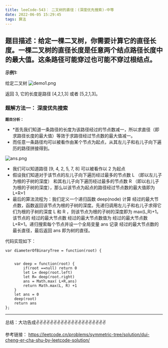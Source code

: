 ```yaml
---
title: leeCode-543： 二叉树的直径：(深度优先搜索)-中等
date: 2022-06-05 15:29:45
tags: 算法
---
```

<meta name="referrer" content="no-referrer"/>

## 题目描述：给定一棵二叉树，你需要计算它的直径长度。一棵二叉树的直径长度是任意两个结点路径长度中的最大值。这条路径可能穿过也可能不穿过根结点。

**示例1:**


给定二叉树
![demo1.png](https://upload-images.jianshu.io/upload_images/11846892-4305e8412de2a7d3.png?imageMogr2/auto-orient/strip%7CimageView2/2/w/1240)

返回 3, 它的长度是路径 [4,2,1,3] 或者 [5,2,1,3]。


### 题解方法一： 深度优先搜索

**`题目分析：`**
* *首先我们知道一条路径的长度为该路径经过的节点数减一，所以求直径（即求路径长度的最大值）等效于求路径经过节点数的最大值减一。
* 而任意一条路径均可以被看作由某个节点为起点，从其左儿子和右儿子向下遍历的路径拼接得到。

![ans.png](https://upload-images.jianshu.io/upload_images/11846892-175c74a1866db942.png?imageMogr2/auto-orient/strip%7CimageView2/2/w/1240)

* 我们可以知道路径 [9, 4, 2, 5, 7, 8] 可以被看作以 2 为起点
* 假设我们知道对于该节点的左儿子向下遍历经过最多的节点数 L （即以左儿子为根的子树的深度） 和其右儿子向下遍历经过最多的节点数 R （即以右儿子为根的子树的深度），那么以该节点为起点的路径经过节点数的最大值即为 L+R+1
* 最后的算法流程为：我们定义一个递归函数 deep(node) 计算 经过的最大节点数，函数返回该节点为根的子树的深度。先递归调用左儿子和右儿子求得它们为根的子树的深度 L 和 R ，则该节点为根的子树的深度即为 max(L,R)+1。该节点的  经过的最大节点数  经过的最大节点数值为 经过的最大节点数L+R+1。递归搜索每个节点并设一个全局变量 ans 记录 经过的最大节点数的最长直径，最后返回 ans 即为树的直径。

代码实现如下：
```
var diameterOfBinaryTree = function(root) {
    
    
    var deep = function(root) {
        if(root ==null) return 0 
        let L= deep(root.left)
        let R= deep(root.right)
        ans = Math.max( L+R,ans)
        return Math.max(L, R) +1
    }
    let ans = 0
    deep(root)
    return ans 
};

```


 ---
总结：大功告成✌️✌️✌️✌️✌️✌️✌️✌️✌️✌️✌️✌️✌️✌️✌️✌️✌️✌️✌️✌️

参考链接：
https://leetcode.cn/problems/symmetric-tree/solution/dui-cheng-er-cha-shu-by-leetcode-solution/

